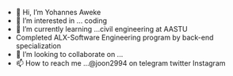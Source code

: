 - 👋 Hi, I’m Yohannes Aweke
- 👀 I’m interested in ... coding 
- 🌱 I’m currently learning ...civil engineering at AASTU
- Completed ALX-Software Engineering program by back-end specialization 
- 💞️ I’m looking to collaborate on ...
- 📫 How to reach me ...@joon2994 on telegram twitter Instagram 

<!---
jooon2994/jooon2994 is a ✨ special ✨ repository because its `README.md` (this file) appears on your GitHub profile.
You can click the Preview link to take a look at your changes.
--->

